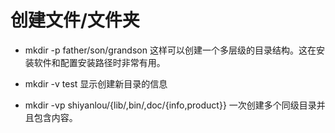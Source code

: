 # 创建文件/文件夹

- mkdir -p father/son/grandson 这样可以创建一个多层级的目录结构。这在安装软件和配置安装路径时非常有用。

- mkdir -v test 显示创建新目录的信息
- mkdir -vp shiyanlou/{lib/,bin/,doc/{info,product}} 一次创建多个同级目录并且包含内容。
